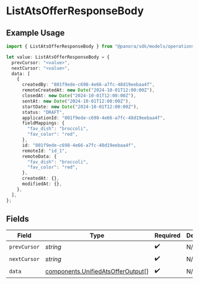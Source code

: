 # ListAtsOfferResponseBody

## Example Usage

```typescript
import { ListAtsOfferResponseBody } from "@panora/sdk/models/operations";

let value: ListAtsOfferResponseBody = {
  prevCursor: "<value>",
  nextCursor: "<value>",
  data: [
    {
      createdBy: "801f9ede-c698-4e66-a7fc-48d19eebaa4f",
      remoteCreatedAt: new Date("2024-10-01T12:00:00Z"),
      closedAt: new Date("2024-10-01T12:00:00Z"),
      sentAt: new Date("2024-10-01T12:00:00Z"),
      startDate: new Date("2024-10-01T12:00:00Z"),
      status: "DRAFT",
      applicationId: "801f9ede-c698-4e66-a7fc-48d19eebaa4f",
      fieldMappings: {
        "fav_dish": "broccoli",
        "fav_color": "red",
      },
      id: "801f9ede-c698-4e66-a7fc-48d19eebaa4f",
      remoteId: "id_1",
      remoteData: {
        "fav_dish": "broccoli",
        "fav_color": "red",
      },
      createdAt: {},
      modifiedAt: {},
    },
  ],
};
```

## Fields

| Field                                                                                  | Type                                                                                   | Required                                                                               | Description                                                                            |
| -------------------------------------------------------------------------------------- | -------------------------------------------------------------------------------------- | -------------------------------------------------------------------------------------- | -------------------------------------------------------------------------------------- |
| `prevCursor`                                                                           | *string*                                                                               | :heavy_check_mark:                                                                     | N/A                                                                                    |
| `nextCursor`                                                                           | *string*                                                                               | :heavy_check_mark:                                                                     | N/A                                                                                    |
| `data`                                                                                 | [components.UnifiedAtsOfferOutput](../../models/components/unifiedatsofferoutput.md)[] | :heavy_check_mark:                                                                     | N/A                                                                                    |
